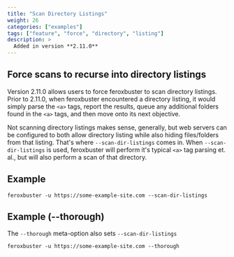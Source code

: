 ```yaml
---
title: "Scan Directory Listings"
weight: 26
categories: ["examples"]
tags: ["feature", "force", "directory", "listing"]
description: >
  Added in version **2.11.0**
---
```


## Force scans to recurse into directory listings

Version 2.11.0 allows users to force feroxbuster to scan directory listings. Prior to 2.11.0, when feroxbuster encountered a directory listing, it would simply parse the `<a>` tags, report the results, queue any additional folders found in the `<a>` tags, and then move onto its next objective.

Not scanning directory listings makes sense, generally, but web servers can be configured to both allow directory listing while also hiding files/folders from that listing. That's where `--scan-dir-listings` comes in. When `--scan-dir-listings` is used, feroxbuster will perform it's typical `<a>` tag parsing et. al., but will also perform a scan of that directory.

## Example 

```
feroxbuster -u https://some-example-site.com --scan-dir-listings
```

## Example (--thorough)

The `--thorough` meta-option also sets `--scan-dir-listings`

```
feroxbuster -u https://some-example-site.com --thorough
```

